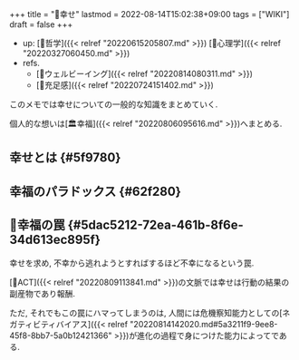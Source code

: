 +++
title = "📝幸せ"
lastmod = 2022-08-14T15:02:38+09:00
tags = ["WIKI"]
draft = false
+++

-   up: [📂哲学]({{< relref "20220615205807.md" >}}) [📁心理学]({{< relref "20220327060450.md" >}})
-   refs.
    -   [📝ウェルビーイング]({{< relref "20220814080311.md" >}})
    -   [📝充足感]({{< relref "20220724151402.md" >}})

このメモでは幸せについての一般的な知識をまとめていく.

個人的な想いは[🏛幸福]({{< relref "20220806095616.md" >}})へまとめる.


## 幸せとは {#5f9780}


## 幸福のパラドックス {#62f280}


## 📝幸福の罠 {#5dac5212-72ea-461b-8f6e-34d613ec895f}

幸せを求め, 不幸から逃れようとすればするほど不幸になるという罠.

[📝ACT]({{< relref "20220809113841.md" >}})の文脈では幸せは行動の結果の副産物であり報酬.

ただ, それでもこの罠にハマってしまうのは, 人間には危機察知能力としての[ネガティビティバイアス]({{< relref "20220814142020.md#5a3211f9-9ee8-45f8-8bb7-5a0b12421366" >}})が進化の過程で身につけた能力によってである.
